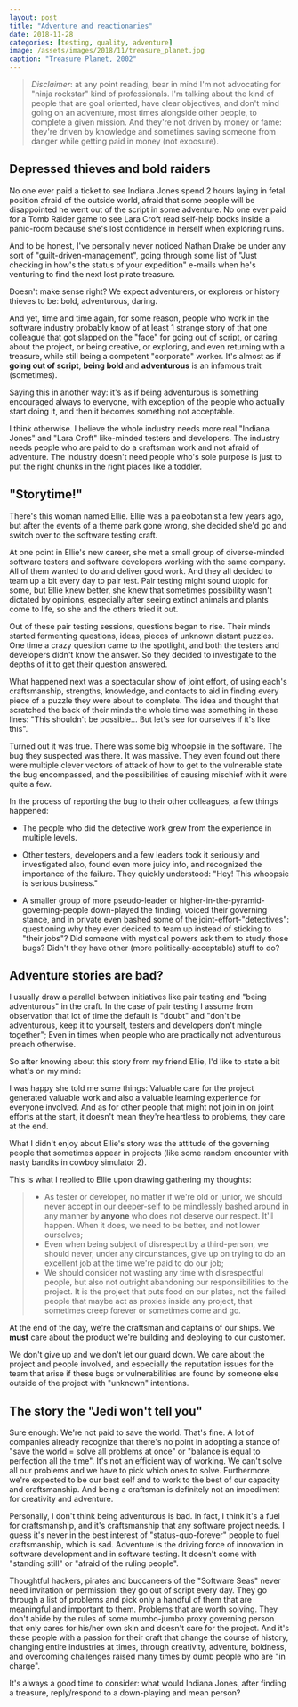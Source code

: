 ```yaml
---
layout: post
title: "Adventure and reactionaries"
date: 2018-11-28
categories: [testing, quality, adventure]
image: /assets/images/2018/11/treasure_planet.jpg
caption: "Treasure Planet, 2002"
---
```


> *Disclaimer*: at any point reading, bear in mind I'm not advocating for "ninja rockstar" kind of professionals. I'm talking about the kind of people that are goal oriented, have clear objectives, and don't mind going on an adventure, most times alongside other people, to complete a given mission. And they're not driven by money or fame: they're driven by knowledge and sometimes saving someone from danger while getting paid in money (not exposure).

## Depressed thieves and bold raiders

No one ever paid a ticket to see Indiana Jones spend 2 hours laying in fetal position afraid of the outside world, afraid that some people will be disappointed he went out of the script in some adventure. No one ever paid for a Tomb Raider game to see Lara Croft read self-help books inside a panic-room because she's lost confidence in herself when exploring ruins.

And to be honest, I've personally never noticed Nathan Drake be under any sort of "guilt-driven-management", going through some list of "Just checking in how's the status of your expedition" e-mails when he's venturing to find the next lost pirate treasure.

Doesn't make sense right? We expect adventurers, or explorers or history thieves to be: bold, adventurous, daring.

And yet, time and time again, for some reason, people who work in the software industry probably know of at least 1 strange story of that one colleague that got slapped on the "face" for going out of script, or caring about the project, or being creative, or exploring, and even returning with a treasure, while still being a competent "corporate" worker. It's almost as if **going out of script**, **being bold** and **adventurous** is an infamous trait (sometimes).

Saying this in another way: it's as if being adventurous is something encouraged always to everyone, with exception of the people who actually start doing it, and then it becomes something not acceptable.

I think otherwise. I believe the whole industry needs more real "Indiana Jones" and "Lara Croft" like-minded testers and developers. The industry needs people who are paid to do a craftsman work and not afraid of adventure. The industry doesn't need people who's sole purpose is just to put the right chunks in the right places like a toddler.

## "Storytime!"

There's this woman named Ellie. Ellie was a paleobotanist a few years ago, but after the events of a theme park gone wrong, she decided she'd go and switch over to the software testing craft.

At one point in Ellie's new career, she met a small group of diverse-minded software testers and software developers working with the same company. All of them wanted to do and deliver good work. And they all decided to team up a bit every day to pair test. Pair testing might sound utopic for some, but Ellie knew better, she knew that sometimes possibility wasn't dictated by opinions, especially after seeing extinct animals and plants come to life, so she and the others tried it out.

Out of these pair testing sessions, questions began to rise. Their minds started fermenting questions, ideas, pieces of unknown distant puzzles. One time a crazy question came to the spotlight, and both the testers and developers didn't know the answer. So they decided to investigate to the depths of it to get their question answered.

What happened next was a spectacular show of joint effort, of using each's craftsmanship, strengths, knowledge, and contacts to aid in finding every piece of a puzzle they were about to complete. The idea and thought that scratched the back of their minds the whole time was something in these lines: "This shouldn't be possible... But let's see for ourselves if it's like this".

Turned out it was true. There was some big whoopsie in the software. The bug they suspected was there. It was massive. They even found out there were multiple clever vectors of attack of how to get to the vulnerable state the bug encompassed, and the possibilities of causing mischief with it were quite a few.

In the process of reporting the bug to their other colleagues, a few things happened:

- The people who did the detective work grew from the experience in multiple levels.

- Other testers, developers and a few leaders took it seriously and investigated also, found even more juicy info, and recognized the importance of the failure. They quickly understood: "Hey! This whoopsie is serious business."

- A smaller group of more pseudo-leader or higher-in-the-pyramid-governing-people down-played the finding, voiced their governing stance, and in private even bashed some of the joint-effort-"detectives": questioning why they ever decided to team up instead of sticking to "their jobs"? Did someone with mystical powers ask them to study those bugs? Didn't they have other (more politically-acceptable) stuff to do?

## Adventure stories are bad?

I usually draw a parallel between initiatives like pair testing and "being adventurous" in the craft. In the case of pair testing I assume from observation that lot of time the default is "doubt" and "don't be adventurous, keep it to yourself, testers and developers don't mingle together"; Even in times when people who are practically not adventurous preach otherwise.

So after knowing about this story from my friend Ellie, I'd like to state a bit what's on my mind:

I was happy she told me some things: Valuable care for the project generated valuable work and also a valuable learning experience for everyone involved. And as for other people that might not join in on joint efforts at the start, it doesn't mean they're heartless to problems, they care at the end.

What I didn't enjoy about Ellie's story was the attitude of the governing people that sometimes appear in projects (like some random encounter with nasty bandits in cowboy simulator 2).

This is what I replied to Ellie upon drawing gathering my thoughts:

> - As tester or developer, no matter if we're old or junior, we should never accept in our deeper-self to be mindlessly bashed around in any manner by **anyone** who does not deserve our respect. It'll happen. When it does, we need to be better, and not lower ourselves;
> - Even when being subject of disrespect by a third-person, we should never, under any circunstances, give up on trying to do an excellent job at the time we're paid to do our job;
> - We should consider not wasting any time with disrespectful people, but also not outright abandoning our responsibilities to the project. It is the project that puts food on our plates, not the failed people that maybe act as proxies inside any project, that sometimes creep forever or sometimes come and go.

At the end of the day, we're the craftsman and captains of our ships. We **must** care about the product we're building and deploying to our customer.

We don't give up and we don't let our guard down. We care about the project and people involved, and especially the reputation issues for the team that arise if these bugs or vulnerabilities are found by someone else outside of the project with "unknown" intentions.

## The story the "Jedi won't tell you"

Sure enough: We're not paid to save the world. That's fine. A lot of companies already recognize that there's no point in adopting a stance of "save the world = solve all problems at once" or "balance is equal to perfection all the time". It's not an efficient way of working. We can't solve all our problems and we have to pick which ones to solve. Furthermore, we're expected to be our best self and to work to the best of our capacity and craftsmanship. And being a craftsman is definitely not an impediment for creativity and adventure.

Personally, I don't think being adventurous is bad. In fact, I think it's a fuel for craftsmanship, and it's craftsmanship that any software project needs. I guess it's never in the best interest of "status-quo-forever" people to fuel craftsmanship, which is sad. Adventure is the driving force of innovation in software development and in software testing. It doesn't come with "standing still" or "afraid of the ruling people".

Thoughtful hackers, pirates and buccaneers of the "Software Seas" never need invitation or permission: they go out of script every day. They go through a list of problems and pick only a handful of them that are meaningful and important to them. Problems that are worth solving. They don't abide by the rules of some mumbo-jumbo proxy governing person that only cares for his/her own skin and doesn't care for the project. And it's these people with a passion for their craft that change the course of history, changing entire industries at times, through creativity, adventure, boldness, and overcoming challenges raised many times by dumb people who are "in charge".

It's always a good time to consider: what would Indiana Jones, after finding a treasure, reply/respond to a down-playing and mean person?